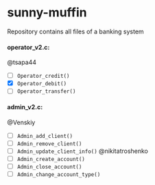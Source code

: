 # sunny-muffin
Repository contains all files of a banking system

#### operator_v2.c:

@tsapa44
- [ ] `Operator_credit()`
- [x] `Operator_debit()`
- [ ] `Operator_transfer()`

#### admin_v2.c:

 @Venskiy
- [ ] `Admin_add_client()`
- [ ] `Admin_remove_client()`
- [ ] `Admin_update_client_info()`
@nikitatroshenko
- [ ] `Admin_create_account()`
- [ ] `Admin_close_account()`
- [ ] `Admin_change_account_type()`

